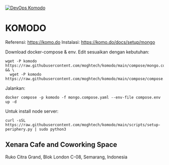 [![DevOps Komodo](https://img.youtube.com/vi/8Unym6iYkf8/0.jpg)](https://www.youtube.com/watch?v=8Unym6iYkf8)

# KOMODO

Referensi: https://komo.do
Instalasi: https://komo.do/docs/setup/mongo

Download docker-compose & env. Edit sesuaikan dengan kebutuhan:
```
wget -P komodo https://raw.githubusercontent.com/moghtech/komodo/main/compose/mongo.compose.yaml && \
  wget -P komodo https://raw.githubusercontent.com/moghtech/komodo/main/compose/compose.env
```


Jalankan:
```
docker compose -p komodo -f mongo.compose.yaml --env-file compose.env up -d
```

Untuk install node server:
```
curl -sSL https://raw.githubusercontent.com/moghtech/komodo/main/scripts/setup-periphery.py | sudo python3
```

## Xenara Cafe and Coworking Space
Ruko Citra Grand, Blok London C-08, Semarang, Indonesia
